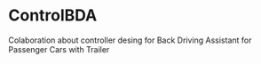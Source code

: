 # ControlBDA
Colaboration about controller desing for Back Driving Assistant for Passenger Cars with Trailer
